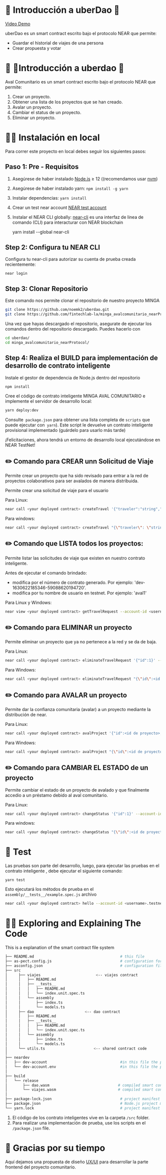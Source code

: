 🚕 Introducción a uberDao 🚕
==================
[Video Demo]

uberDao es un smart contract escrito bajo el protocolo NEAR que permite:
 - Guardar el historial de viajes de una persona
 - Crear propuesta y votar


🚕 🚙Introducción a uberdao 🚗
==================

 Aval Comunitario es un smart contract escrito bajo el protocolo NEAR que permite:
 
 1. Crear un proyecto.
 2. Obtener una lista de los proyectos que se han creado.
 3. Avalar un proyecto.
 4. Cambiar el status de un proyecto.
 5. Eliminar un proyecto.
 

👨‍💻 Instalación en local
===========

Para correr este proyecto en local debes seguir los siguientes pasos:


Paso 1: Pre - Requisitos
------------------------------

1. Asegúrese de haber instalado [Node.js] ≥ 12 ((recomendamos usar [nvm])
2. Asegúrese de haber instalado yarn: `npm install -g yarn`
3. Instalar dependencias: `yarn install`
4. Crear un test near account [NEAR test account]
5. Instalar el NEAR CLI globally: [near-cli] es una interfaz de linea de comando (CLI) para interacturar con NEAR blockchain

    yarn install --global near-cli

Step 2: Configura tu NEAR CLI
-------------------------------

Configura tu near-cli para autorizar su cuenta de prueba creada recientemente:

    near login
    
Step 3: Clonar Repositorio
-------------------------------    

Este comando nos permite clonar el repositorio de nuestro proyecto MINGA

```bash
git clone https://github.com/noemk2/uberdao.git
git clone https://github.com/fintechlab-la/minga_avalcomunitario_nearProtocol.git
```

Una vez que hayas descargado el repositorio, asegurate de ejecutar los comandos dentro del repositorio descargado. Puedes hacerlo con
```bash
cd uberdao/
cd minga_avalcomunitario_nearProtocol/
```

Step 4: Realiza el BUILD para implementación de desarrollo de contrato inteligente 
------------------------------------------------------------------------------------

Instale el gestor de dependencia de Node.js dentro del repositorio

```bash
npm install
```

Cree el código de contrato inteligente MINGA AVAL COMUNITARIO e implemente el servidor de desarrollo local: 
```bash
yarn deploy:dev
```
Consulte` package.json` para obtener una lista completa de `scripts` que puede ejecutar con` yarn`). Este script le devuelve un contrato inteligente provisional
implementado (guárdelo para
usarlo más tarde)


¡Felicitaciones, ahora tendrá un entorno de desarrollo local ejecutándose en NEAR TestNet!


✏️ Comando para CREAR unn Solicitud de Viaje
-----------------------------------------------

Permite crear un proyecto que ha sido revisado para entrar a la red de proyectos colaborativos para ser avalados de manera distribuida.

Permite crear una solicitud de viaje para el usuario

Para Linux:
```bash
near call <your deployed contract> createTravel '{"traveler":"string","route":"string"}' --account-id <username>.testnet
```
Para windows:
```bash
near call <your deployed contract> createTravel "{\"traveler\": \"string\",\"route\":\"string\"}" --account-id <username>.testnet
```
✏️ Comando que LISTA todos los proyectos:
--------------------------------------------

Permite listar las solicitudes de viaje que existen en nuestro contrato inteligente. 

Antes de ejecutar el comando brindado: 
 - modifica <your deployed contract> por el número de contrato generado. Por ejemplo: 'dev-1630622185346-59088620194720'.
 - modifica <username> por tu nombre de usuario en testnet. Por ejemplo: 'aval1'

Para Linux y Windows:
```bash
near view <your deployed contract> getTravelRequest --account-id <username>.testnet
```

✏️ Comando para ELIMINAR un proyecto
--------------------------------------------

Permite eliminar un proyecto que ya no pertenece a la red y se da de baja.

Para Linux:
```bash
near call <your deployed contract> eliminateTravelRequest '{"id":1}' --account-id <username>.testnet
``` 
Para Windows:
```bash
near call <your deployed contract> eliminateTravelRequest "{\"id\":<id de proyecto>}" --account-id <username>.testnet
```
✏️ Comando para AVALAR un proyecto
--------------------------------------------

Permite dar la confianza comunitaria (avalar) a un proyecto mediante la distribución de near.

Para Linux:
```bash
near call <your deployed contract> avalProject '{"id":<id de proyecto>, "amount":<cantidad de near en números>}' --account-id <username>.testnet
```
Para Windows:
```bash
near call <your deployed contract> avalProject "{\"id\":<id de proyecto>, \"amount\":<cantidad de near en números>}" --account-id <username>.testnet
```

✏️ Comando para CAMBIAR EL ESTADO de un proyecto
------------------------------------------------

Permite cambiar el estado de un proyecto de avalado y que finalmente accedio a un préstamo debido al aval comunitario.

Para Linux:
```bash
near call <your deployed contract> changeStatus '{"id":1}' --account-id <username>.testnet
```
Para windows: 
```bash
near call <your deployed contract> changeStatus "{\"id\":<id de proyecto>}" --account-id <username>.testnet
```

🤖 Test 
==================

Las pruebas son parte del desarrollo, luego, para ejecutar las pruebas en el contrato inteligente , debe ejecutar el siguiente comando:

    yarn test


Esto ejecutará los métodos de prueba en el `assembly/__tests__/example.spec.js` archivo


```bash
near call <your deployed contract> hello --account-id <username>.testnet
```


📂‍🗃️ Exploring and Explaining The Code 
====================================
This is a explanation of the smart contract file system

```bash
├── README.md                                       # this file
├── as-pect.config.js                               # configuration for as-pect (AssemblyScript unit testing)
├── asconfig.json                                   # configuration file for Assemblyscript compiler
├── src
│     ├── viajes                         <-- viajes contract
│     │   ├── README.md
│     │   ├── __tests__
│     │   │   ├── README.md
│     │   │   └── index.unit.spec.ts
│     │   └── assembly
│     │       ├── index.ts
│     │       └── models.ts
│     ├── dao                       <-- dao contract
│     │   ├── README.md
│     │   ├── __tests__
│     │   │   ├── README.md
│     │   │   └── index.unit.spec.ts
│     │   └── assembly
│     │       ├── index.ts
│     │       └── models.ts
│     └── utils.ts                      <-- shared contract code
│ 
├── neardev
│   ├── dev-account                                 #in this file the provisional deploy smart contract account is saved
│   └── dev-account.env                             #in this file the provisional deploy smart contract account is saved like a environment variable                             
│
├── build 
│   └── release                                    
│       ├── dao.wasm                               # compiled smart contract code using to deploy
│       └── viajes.wasm                            # compiled smart contract code using to deploy
│ 
├── package-lock.json                               # project manifest lock version
├── package.json                                    # Node.js project manifest (scripts and dependencies)
└── yarn.lock                                       # project manifest lock version
```
1. El código de los contrato inteligentes vive en la carpeta `/src` folder.
2. Para realizar una implementación de prueba, use los scripts en el `/package.json` file.



🙏 Gracias por su tiempo 
==============================================
Aquí dejamos una propuesta de diseño [UX/UI] para desarrollar la parte frontend del proyecto comunitario. 


  [create-near-app]: https://github.com/near/create-near-app
  [Node.js]: https://nodejs.org/en/download/package-manager/
  [NEAR accounts]: https://docs.near.org/docs/concepts/account
  [NEAR Wallet]: https://wallet.testnet.near.org/
  [near-cli]: https://github.com/near/near-cli
  [NEAR test account]: https://docs.near.org/docs/develop/basics/create-account#creating-a-testnet-account
  [nvm]: https://github.com/nvm-sh/nvm
  [UX/UI]: https://www.figma.com/proto/GqP5EF5zRZRvAv3HoaSsuN/uniwap?node-id=39%3A2300&scaling=min-zoom&page-id=0%3A1&starting-point-node-id=39%3A2300&hide-ui=1
  [UX/UI]: https://www.figma.com/proto/0dZLC0WI1eVsfjeKu3T8J8/Garant%C3%ADzame?node-id=2%3A8&scaling=scale-down-width&page-id=0%3A1&starting-point-node-id=2%3A8
  [Video Demo]: https://www.loom.com/share/c3b906012b7e4c32a2250929caab64ec?sharedAppSource=personal_library
